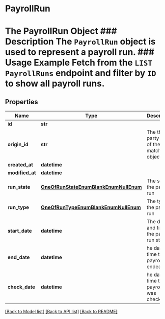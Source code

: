 # PayrollRun

# The PayrollRun Object ### Description The `PayrollRun` object is used to represent a payroll run.  ### Usage Example Fetch from the `LIST PayrollRuns` endpoint and filter by `ID` to show all payroll runs.
## Properties
Name | Type | Description | Notes
------------ | ------------- | ------------- | -------------
**id** | **str** |  | [readonly] 
**origin_id** | **str** | The third-party API ID of the matching object. | [optional] 
**created_at** | **datetime** |  | [readonly] 
**modified_at** | **datetime** |  | [readonly] 
**run_state** | [**OneOfRunStateEnumBlankEnumNullEnum**](OneOfRunStateEnumBlankEnumNullEnum.md) | The state of the payroll run | [optional] 
**run_type** | [**OneOfRunTypeEnumBlankEnumNullEnum**](OneOfRunTypeEnumBlankEnumNullEnum.md) | The type of the payroll run | [optional] 
**start_date** | **datetime** | The day and time the payroll run started. | [optional] 
**end_date** | **datetime** | he day and time the payroll run ended. | [optional] 
**check_date** | **datetime** | he day and time the payroll run was checked. | [optional] 

[[Back to Model list]](../README.md#documentation-for-models) [[Back to API list]](../README.md#documentation-for-api-endpoints) [[Back to README]](../README.md)


